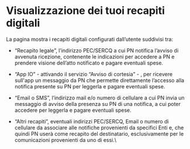 # Visualizzazione dei tuoi recapiti digitali

La pagina mostra i recapiti digitali configurati dall’utente suddivisi tra:

* “Recapito legale”, l’indirizzo PEC/SERCQ a cui PN notifica l’avviso di avvenuta ricezione, contenente le indicazioni per accedere a PN e prendere visione dell’atto notificato e pagare eventuali spese.
* “App IO” - attivando il servizio “Avviso di cortesia” - , per ricevere sull'app un messaggio da PN che permette direttamente l’accesso alla notifica presente su PN per leggerla e pagare eventuali spese.
* “Email o SMS”, l’indirizzo mail e/o numero di cellulare a cui PN invia un messaggio di avviso della presenza su PN di una notifica, a cui poter accedere per leggerla e pagare eventuali spese.
*   “Altri recapiti”, eventuali indirizzi PEC/SERCQ, Email o numero di cellulare da associare alle notifiche provenienti da specifici Enti e, che quindi PN userà come recapito del destinatario, esclusivamente per le comunicazioni provenienti da uno di essi.\


    <figure><img src="../../../../.gitbook/assets/Screenshot 2025-06-12 at 14.48.40 (1).png" alt=""><figcaption></figcaption></figure>

